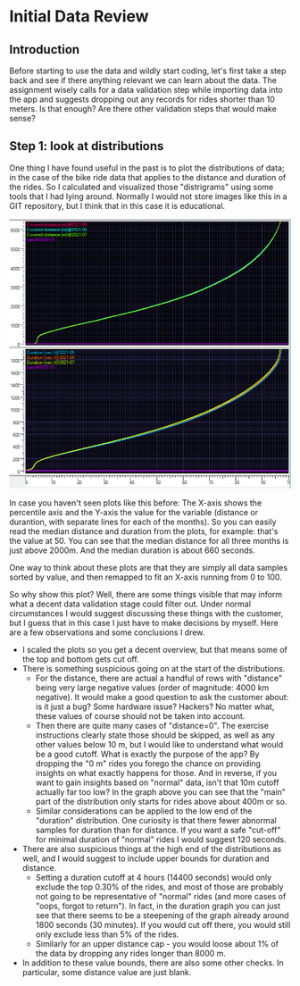 # Initial Data Review

## Introduction

Before starting to use the data and wildly start coding, let's first take a 
step back and see if there anything relevant we can learn about the data. The
assignment wisely calls for a data validation step while importing data into
the app and suggests dropping out any records for rides shorter than 10 meters.
Is that enough? Are there other validation steps that would make sense?

## Step 1: look at distributions

One thing I have found useful in the past is to plot the distributions 
of data; in the case of the bike ride data that applies to the distance and 
duration of the rides. So I calculated and visualized those "distrigrams" using
some tools that I had lying around. Normally I would not store images like this
in a GIT repository, but I think that in this case it is educational.

![Cumulative distrigrams of distance and duration](distrigrams-full.png)

In case you haven't seen plots like this before: The X-axis shows the percentile
axis and the Y-axis the value for the variable (distance or durantion, with
separate lines for each of the months). So you can easily read the median distance
and duration from the plots, for example: that's the value at 50. You can see that
the median distance for all three months is just above 2000m. And the median
duration is about 660 seconds.

One way to think about these plots are that they are simply all data samples
sorted by value, and then remapped to fit an X-axis running from 0 to 100.

So why show this plot? Well, there are some things visible that may inform what
a decent data validation stage could filter out. Under normal circumstances I
would suggest discussing these things with the customer, but I guess that in
this case I just have to make decisions by myself. Here are a few observations
and some conclusions I drew.

* I scaled the plots so you get a decent overview, but that means some of the top
and bottom gets cut off.
* There is something suspicious going on at the start of the distributions.
    * For the distance, there are actual a handful of rows with "distance" being
    very large negative values (order of magnitude: 4000 km negative). It would
    make a good question to ask the customer about: is it just a bug? Some
    hardware issue? Hackers? No matter what, these values of course should not
    be taken into account.
    * Then there are quite many cases of "distance=0". The exercise instructions
    clearly state those should be skipped, as well as any other values below 10 m, 
    but I would like to understand what would be a good cutoff. What is exactly
    the purpose of the app? By dropping the "0 m" rides you forego the chance
    on providing insights on what exactly happens for those. And in reverse, if
    you want to gain insights based on "normal" data, isn't that 10m cutoff
    actually far too low? In the graph above you can see that the "main" part
    of the distribution only starts for rides above about 400m or so. 
    * Similar considerations can be applied to the low end of the "duration"
    distribution. One curiosity is that there fewer abnormal samples for 
    duration than for distance. If you want a safe "cut-off" for minimal
    duration of "normal" rides I would suggest 120 seconds.
* There are also suspicious things at the high end of the distributions as 
well, and I would suggest to include upper bounds for duration and distance.
    * Setting a duration cutoff at 4 hours (14400 seconds) would only exclude the
    top 0.30% of the rides, and most of those are probably not going to be
    representative of "normal" rides (and more cases of "oops, forgot to return").
    In fact, in the duration graph you can just see that there seems to be a 
    steepening of the graph already around 1800 seconds (30 minutes). If you
    would cut off there, you would still only exclude less than 5% of the rides.
    * Similarly for an upper distance cap - you would loose about 1% of the data
    by dropping any rides longer than 8000 m.
* In addition to these value bounds, there are also some other checks. In particular,
some distance value are just blank.

